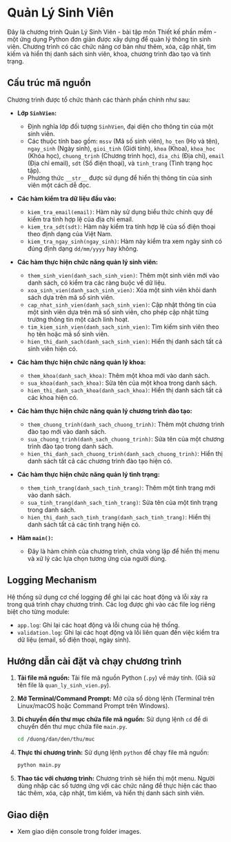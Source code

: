 # Quản Lý Sinh Viên

Đây là chương trình Quản Lý Sinh Viên - bài tập môn Thiết kế phần mềm - một ứng dụng Python đơn giản được xây dựng để quản lý thông tin sinh viên. Chương trình có các chức năng cơ bản như thêm, xóa, cập nhật, tìm kiếm và hiển thị danh sách sinh viên, khoa, chương trình đào tạo và tình trạng.

## Cấu trúc mã nguồn

Chương trình được tổ chức thành các thành phần chính như sau:

- **Lớp `SinhVien`:**

  - Định nghĩa lớp đối tượng `SinhVien`, đại diện cho thông tin của một sinh viên.
  - Các thuộc tính bao gồm: `mssv` (Mã số sinh viên), `ho_ten` (Họ và tên), `ngay_sinh` (Ngày sinh), `gioi_tinh` (Giới tính), `khoa` (Khoa), `khoa_hoc` (Khóa học), `chuong_trinh` (Chương trình học), `dia_chi` (Địa chỉ), `email` (Địa chỉ email), `sdt` (Số điện thoại), và `tinh_trang` (Tình trạng học tập).
  - Phương thức `__str__` được sử dụng để hiển thị thông tin của sinh viên một cách dễ đọc.

- **Các hàm kiểm tra dữ liệu đầu vào:**

  - `kiem_tra_email(email)`: Hàm này sử dụng biểu thức chính quy để kiểm tra tính hợp lệ của địa chỉ email.
  - `kiem_tra_sdt(sdt)`: Hàm này kiểm tra tính hợp lệ của số điện thoại theo định dạng của Việt Nam.
  - `kiem_tra_ngay_sinh(ngay_sinh)`: Hàm này kiểm tra xem ngày sinh có đúng định dạng `dd/mm/yyyy` hay không.

- **Các hàm thực hiện chức năng quản lý sinh viên:**

  - `them_sinh_vien(danh_sach_sinh_vien)`: Thêm một sinh viên mới vào danh sách, có kiểm tra các ràng buộc về dữ liệu.
  - `xoa_sinh_vien(danh_sach_sinh_vien)`: Xóa một sinh viên khỏi danh sách dựa trên mã số sinh viên.
  - `cap_nhat_sinh_vien(danh_sach_sinh_vien)`: Cập nhật thông tin của một sinh viên dựa trên mã số sinh viên, cho phép cập nhật từng trường thông tin một cách linh hoạt.
  - `tim_kiem_sinh_vien(danh_sach_sinh_vien)`: Tìm kiếm sinh viên theo họ tên hoặc mã số sinh viên.
  - `hien_thi_danh_sach(danh_sach_sinh_vien)`: Hiển thị danh sách tất cả sinh viên hiện có.

- **Các hàm thực hiện chức năng quản lý khoa:**

  - `them_khoa(danh_sach_khoa)`: Thêm một khoa mới vào danh sách.
  - `sua_khoa(danh_sach_khoa)`: Sửa tên của một khoa trong danh sách.
  - `hien_thi_danh_sach_khoa(danh_sach_khoa)`: Hiển thị danh sách tất cả các khoa hiện có.

- **Các hàm thực hiện chức năng quản lý chương trình đào tạo:**

  - `them_chuong_trinh(danh_sach_chuong_trinh)`: Thêm một chương trình đào tạo mới vào danh sách.
  - `sua_chuong_trinh(danh_sach_chuong_trinh)`: Sửa tên của một chương trình đào tạo trong danh sách.
  - `hien_thi_danh_sach_chuong_trinh(danh_sach_chuong_trinh)`: Hiển thị danh sách tất cả các chương trình đào tạo hiện có.

- **Các hàm thực hiện chức năng quản lý tình trạng:**

  - `them_tinh_trang(danh_sach_tinh_trang)`: Thêm một tình trạng mới vào danh sách.
  - `sua_tinh_trang(danh_sach_tinh_trang)`: Sửa tên của một tình trạng trong danh sách.
  - `hien_thi_danh_sach_tinh_trang(danh_sach_tinh_trang)`: Hiển thị danh sách tất cả các tình trạng hiện có.

- **Hàm `main()`:**
  - Đây là hàm chính của chương trình, chứa vòng lặp để hiển thị menu và xử lý các lựa chọn tương ứng của người dùng.

## Logging Mechanism

Hệ thống sử dụng cơ chế logging để ghi lại các hoạt động và lỗi xảy ra trong quá trình chạy chương trình. Các log được ghi vào các file log riêng biệt cho từng module:

- `app.log`: Ghi lại các hoạt động và lỗi chung của hệ thống.
- `validation.log`: Ghi lại các hoạt động và lỗi liên quan đến việc kiểm tra dữ liệu (email, số điện thoại, ngày sinh).

## Hướng dẫn cài đặt và chạy chương trình

1.  **Tải file mã nguồn:** Tải file mã nguồn Python (`.py`) về máy tính. (Giả sử tên file là `quan_ly_sinh_vien.py`).

2.  **Mở Terminal/Command Prompt:** Mở cửa sổ dòng lệnh (Terminal trên Linux/macOS hoặc Command Prompt trên Windows).

3.  **Di chuyển đến thư mục chứa file mã nguồn:** Sử dụng lệnh `cd` để di chuyển đến thư mục chứa file `main.py`.

    ```bash
    cd /duong/dan/den/thu/muc
    ```

4.  **Thực thi chương trình:** Sử dụng lệnh `python` để chạy file mã nguồn:

    ```bash
    python main.py
    ```

5.  **Thao tác với chương trình:** Chương trình sẽ hiển thị một menu. Người dùng nhập các số tương ứng với các chức năng để thực hiện các thao tác thêm, xóa, cập nhật, tìm kiếm, và hiển thị danh sách sinh viên.

## Giao diện

- Xem giao diện console trong folder images.

